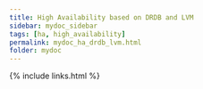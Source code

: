 ```yaml
---
title: High Availability based on DRDB and LVM
sidebar: mydoc_sidebar
tags: [ha, high_availability]
permalink: mydoc_ha_drdb_lvm.html
folder: mydoc
---
```


{% include links.html %}
